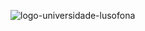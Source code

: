 ![logo-universidade-lusofona](https://github.com/FabioRibeiro404/Bloom-Shader/assets/91754191/da52aacc-7fe7-48ad-808c-b231fa95c8e3)
